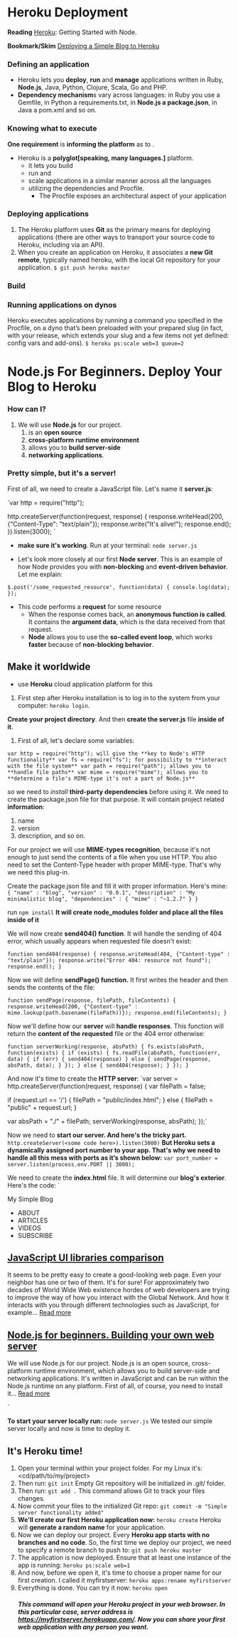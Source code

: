 # Heroku Deployment

**Reading**
[Heroku](https://devcenter.heroku.com/articles/getting-started-with-nodejs): Getting Started with Node.

**Bookmark/Skim**
[Deploying a Simple Blog to Heroku](https://howtonode.org/deploy-blog-to-heroku)

### Defining an application

- Heroku lets you **deploy**, **run** and **manage** applications written in Ruby, **Node.js**, Java, Python, Clojure, Scala, Go and PHP.
- **Dependency mechanism**s vary across languages: in Ruby you use a Gemfile, in Python a requirements.txt, in **Node.js a package.json**, in Java a pom.xml and so on.

### Knowing what to execute

**One requirement** is **informing the platform** as to <which parts of your application are runnable>.

- Heroku is a **polyglot[speaking, many languages.]** platform.
  - it lets you build
  - run and
  - scale applications in a similar manner across all the languages
  - utilizing the dependencies and Procfile.
    - The Procfile exposes an architectural aspect of your application

### Deploying applications

1. The Heroku platform uses **Git** as the primary means for deploying applications (there are other ways to transport your source code to Heroku, including via an API).
1. When you create an application on Heroku, it associates a **new Git remote**, typically named heroku, with the local Git repository for your application. `$ git push heroku master`

### Build

### Running applications on dynos

Heroku executes applications by running a command you specified in the Procfile, on a dyno that’s been preloaded with your prepared slug (in fact, with your release, which extends your slug and a few items not yet defined: config vars and add-ons).
`$ heroku ps:scale web=3 queue=2`

# Node.js For Beginners. Deploy Your Blog to Heroku

### How can I?

1. We will use **Node.js** for our project.
   1. is an **open source**
   1. **cross-platform runtime environment**
   1. allows you to **build server-side**
   1. **networking applications**.

### Pretty simple, but it's a server!

First of all, we need to create a JavaScript file. Let's name it **server.js**:

`var http = require("http");

http.createServer(function(request, response) {
response.writeHead(200, {"Content-Type": "text/plain"});
response.write("It's alive!");
response.end();
}).listen(3000);
`

- **make sure it's working**. Run at your terminal: `node server.js`

- Let's look more closely at our first **Node server**.
  This is an example of how Node provides you with **non-blocking** and **event-driven behavior**. Let me explain:

`$.post('/some_requested_resource', function(data) { console.log(data); });`

- This code performs a **request** for some resource
  - When the response comes back, an **anonymous function is called**. It contains the **argument data**, which is the data received from that request.
  - **Node** allows you to use the **so-called event loop**, which works **faster** because of **non-blocking behavior**.

## Make it worldwide

- use **Heroku** cloud application platform for this

1. First step after Heroku installation is to log in to the system from your computer:
   `heroku login`.

**Create your project directory**. And then **create the server.js** file **inside of it**.

1. First of all, let's declare some variables:

`var http = require("http"); will give the **key to Node's HTTP functionality** var fs = require("fs"); for possibility to **interact with the file system** var path = require("path"); allows you to **handle file paths** var mime = require("mime"); allows you to **determine a file's MIME-type it's not a part of Node.js**`

_so_ we need to _install_ **third-party dependencies** before using it. We need to create the package.json file for that purpose.
It will contain project related **information**:

1. name
1. version
1. description, and so on.

For our project we will use **MIME-types recognition**, because it's not enough to just send the contents of a file when you use HTTP. You also need to set the Content-Type header with proper MIME-type. That's why we need this plug-in.

Create the package.json file and fill it with proper information. Here's mine:
`{ "name" : "blog", "version" : "0.0.1", "description" : "My minimalistic blog", "dependencies" : { "mime" : "~1.2.7" } }`

run `npm install` **It will create node_modules folder and place all the files inside of it**

We will now create **send404() function**. It will handle the sending of 404 error, which usually appears when requested file doesn't exist:

`function send404(response) { response.writeHead(404, {"Content-type" : "text/plain"}); response.write("Error 404: resource not found"); response.end(); }`

Now we will define **sendPage() function.** It first writes the header and then sends the contents of the file:

`function sendPage(response, filePath, fileContents) { response.writeHead(200, {"Content-type" : mime.lookup(path.basename(filePath))}); response.end(fileContents); }`

Now we'll define how our **server** will **handle responses**. This function will return the **content of the requested** file or the 404 error otherwise:

`function serverWorking(response, absPath) { fs.exists(absPath, function(exists) { if (exists) { fs.readFile(absPath, function(err, data) { if (err) { send404(response) } else { sendPage(response, absPath, data); } }); } else { send404(response); } }); }`

And now it's time to create the **HTTP server**:
`var server = http.createServer(function(request, response) {
var filePath = false;

if (request.url == '/') {
filePath = "public/index.html";
} else {
filePath = "public" + request.url;
}

var absPath = "./" + filePath;
serverWorking(response, absPath);
});`

Now we need to **start our server. And here's the tricky part.**
`http.createServer(<some code here>).listen(3000)`
**But Heroku sets a dynamically assigned port number to your app. That's why we need to handle all this mess with ports as it’s shown below:**
`var port_number = server.listen(process.env.PORT || 3000);`

We need to create the **index.html** file. It will determine our **blog's exterior**. Here's the code:
`

<!DOCTYPE html>
<html>
    <head>
        <title>Blog</title>
        <link rel="stylesheet" type="text/css" href="stylesheets/style.css">
    </head>
    <body>
        <div id="header">
            <span>My Simple Blog</span>
            <ul id="menu">
                <li>ABOUT</li>
                <li>ARTICLES</li>
                <li>VIDEOS</li>
                <li>SUBSCRIBE</li>
            </ul>
        </div>
        <div id="content">
            <h2><a href="ui_libraries_comparison.html">JavaScript UI libraries comparison</a></h2>
            <p>It seems to be pretty easy to create a good-looking web page. Even your neighbor has one or two of them. It's for sure! For approximately two decades of World Wide Web existence hordes of web developers are trying to improve the way of how you interact with the Global Network. And how it interacts with you through different technologies such as JavaScript, for example... <a class="article" href="ui_libraries_comparison.html">Read more</a></p>
            <h2><a href="">Node.js for beginners. Building your own web server</a></h2>
            <p>We will use Node.js for our project. Node.js is an open source, cross-platform runtime environment, which allows you to build server-side and networking applications. It's written in JavaScript and can be run within the Node.js runtime on any platform. First of all, of course, you need to install it... <a class="article" href="hode.html">Read more</a></p>
        </div>
    </body>
</html>`

**To start your server locally run:** `node server.js`
We tested our simple server locally and now is time to deploy it.

## It's Heroku time!

1. Open your terminal within your project folder. For my Linux it's:
   <cd/path/to/my/project>
1. Then run: `git init` Empty Git repository will be initialized in .git/ folder.
1. Then run: `git add .` This command allows Git to track your files changes.
1. Now commit your files to the initialized Git repo: `git commit -m "Simple server functionality added"`
1. **We'll create our first Heroku application now:**
   `heroku create`
   Heroku will **generate a random name** for your application.
1. Now we can deploy our project. Every **Heroku app starts with no branches and no code**. So, the first time we deploy our project, we need to specify a remote branch to push to:
   `git push heroku master`
1. The application is now deployed. Ensure that at least one instance of the app is running:
   `heroku ps:scale web=1`
1. And now, before we open it, it's time to choose a proper name for our first creation. I called it myfirstserver:
   `heroku apps:rename myfirstserver`
1. Everything is done. You can try it now:
   `heroku open`
   ##### This command will open your Heroku project in your web browser. In this particular case, server address is https://myfirstserver.herokuapp.com/. Now you can share your first web application with any person you want.

<!-- live server very cool fast and its on the cloud and you can make as many branches as you can -->
<!-- "use strict";
// first server
// 1. create repo on github clone it to the pc
// 2. deploy and test the server from my machine (data rout send json data/ static files_index.html_ served from public )
// open repo on pc and create file server.js
// on the terminal run : 1. npm init -y (it will create a file called package.json)
//                       2. npm install express (its like jQuery to help server my app depends on express)
//                       3. cat package.json (your server details)
//                       4. ls -al (list of files in the folder)

// to get express in its going to be required
const express = require("express");

// express is actually a function
// server has alot of methods to help us
const server = express();

// local host (tell express which port to use)
// PORT writen capitalized b/c whe we will go to herouku it will have many ports (just to know it)
// process.env.PORT special thing in node(given by heroku for free)
// the next line means (use what heruku gives U or use 3000)
const PORT = process.env.PORT || 3000;

// make rout (which is look like jQuery get(event listener) )
server.get("/test", (Request, Response) => {
  Response.send("your test worked");
});

// build another Rout called Data
server.get("/data", (Request, Response) => {
  let family = [{ name: "bebo" }, { name: "nma2" }, { name: "mum" }];
  Response.json(family);
});

// static file from public jordan.html
server.use(express.static("./public"));

// to test it go to terminal and stop the server (clt+c) and start it again npm start
// go to browser and type http://localhost:3000/test
// go to browser and type http://localhost:3000/data
// go to browser and type http://localhost:3000/jordan.html

// server has listen
server.listen(PORT, () =>
  console.log("listining to the port or on port", PORT)
);

// on terminal typ npm start (the msg shown will be the msg inside the console)
// http//localhost:3000/data(its called path or rout)
//  /data (its called path or rout)

// create an account on heroku.com
// create an app
// deploy the app from github -->
